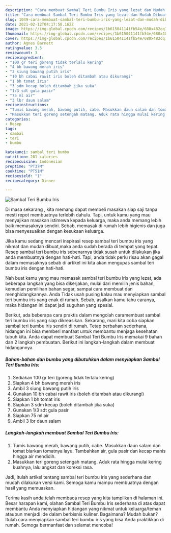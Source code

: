 ```yaml
---
description: "Cara membuat Sambal Teri Bumbu Iris yang lezat dan Mudah Dibuat"
title: "Cara membuat Sambal Teri Bumbu Iris yang lezat dan Mudah Dibuat"
slug: 1049-cara-membuat-sambal-teri-bumbu-iris-yang-lezat-dan-mudah-dibuat
date: 2021-02-12T04:17:58.162Z
image: https://img-global.cpcdn.com/recipes/1b615041141fb54e/680x482cq70/sambal-teri-bumbu-iris-foto-resep-utama.jpg
thumbnail: https://img-global.cpcdn.com/recipes/1b615041141fb54e/680x482cq70/sambal-teri-bumbu-iris-foto-resep-utama.jpg
cover: https://img-global.cpcdn.com/recipes/1b615041141fb54e/680x482cq70/sambal-teri-bumbu-iris-foto-resep-utama.jpg
author: Agnes Barnett
ratingvalue: 3.5
reviewcount: 3
recipeingredient:
- "100 gr teri goreng tidak terlalu kering"
- "4 bh bawang merah iris"
- "3 siung bawang putih iris"
- "10 bh cabai rawit iris boleh ditambah atau dikurangi"
- "1 bh tomat iris"
- "3 sdm kecap boleh ditambah jika suka"
- "1/3 sdt gula pasir"
- "75 ml air"
- "3 lbr daun salam"
recipeinstructions:
- "Tumis bawang merah, bawang putih, cabe. Masukkan daun salam dan tomat biarkan tomatnya layu. Tambahkan air, gula pasir dan kecap manis hingga air mendidih."
- "Masukkan teri goreng setengah matang. Aduk rata hingga mulai kering kuahnya, lalu angkat dan koreksi rasa."
categories:
- Resep
tags:
- sambal
- teri
- bumbu

katakunci: sambal teri bumbu 
nutrition: 201 calories
recipecuisine: Indonesian
preptime: "PT37M"
cooktime: "PT51M"
recipeyield: "1"
recipecategory: Dinner

---
```



![Sambal Teri Bumbu Iris](https://img-global.cpcdn.com/recipes/1b615041141fb54e/680x482cq70/sambal-teri-bumbu-iris-foto-resep-utama.jpg)

Di masa  sekarang , kita memang dapat membeli masakan siap saji tanpa mesti repot membuatnya terlebih dahulu. Tapi, untuk kamu yang mau menyajikan masakan istimewa kepada keluarga, maka anda memang lebih baik memasaknya sendiri. Sebab, memasak di rumah lebih higienis dan juga bisa menyesuaikan dengan kesukaan keluarga.

Jika kamu sedang mencari inspirasi resep sambal teri bumbu iris yang nikmat dan mudah dibuat,maka anda sudah berada di tempat yang tepat. Resep sambal teri bumbu iris  sebenarnya tidak susah untuk dilakukan jika anda membuatnya dengan hati-hati. Tapi, anda tidak perlu risau akan gagal dalam memasaknya 
sebab di artikel ini kita akan mengupas sambal teri bumbu iris dengan hati-hati.  



Nah buat kamu yang mau memasak sambal teri bumbu iris yang lezat, ada beberapa langkah yang bisa dikerjakan, mulai dari memilih jenis bahan, kemudian pemilihan bahan segar, sampai cara membuat dan menghidangkannya. Anda Tidak usah pusing kalau mau menyiapkan sambal teri bumbu iris yang enak di rumah. Sebab, asalkan kamu  tahu caranya, maka hidangan ini dapat jadi suguhan yang spesial.

Berikut, ada beberapa cara praktis  dalam mengolah caramembuat sambal teri bumbu iris yang siap dikreasikan. Sekarang, mari kita coba siapkan sambal teri bumbu iris sendiri di rumah. Tetap berbahan sederhana, hidangan ini bisa memberi manfaat untuk membantu menjaga kesehatan tubuh kita. Anda dapat membuat Sambal Teri Bumbu Iris memakai 9 bahan dan 2 langkah pembuatan. Berikut ini langkah-langkah dalam membuat hidangannya.

<!--inarticleads1-->

##### Bahan-bahan dan bumbu yang dibutuhkan dalam menyiapkan Sambal Teri Bumbu Iris:

1. Sediakan 100 gr teri (goreng tidak terlalu kering)
1. Siapkan 4 bh bawang merah iris
1. Ambil 3 siung bawang putih iris
1. Gunakan 10 bh cabai rawit iris (boleh ditambah atau dikurangi)
1. Siapkan 1 bh tomat iris
1. Siapkan 3 sdm kecap (boleh ditambah jika suka)
1. Gunakan 1/3 sdt gula pasir
1. Siapkan 75 ml air
1. Ambil 3 lbr daun salam




<!--inarticleads2-->

##### Langkah-langkah membuat Sambal Teri Bumbu Iris:

1. Tumis bawang merah, bawang putih, cabe. Masukkan daun salam dan tomat biarkan tomatnya layu. Tambahkan air, gula pasir dan kecap manis hingga air mendidih.
1. Masukkan teri goreng setengah matang. Aduk rata hingga mulai kering kuahnya, lalu angkat dan koreksi rasa.




Jadi, itulah artikel tentang  sambal teri bumbu iris  yang sederhana dan mudah dilakukan versi kami. Semoga kamu mampu membuatnya dengan hasil yang memuaskan. 

Terima kasih anda telah membaca resep yang kita tampilkan di halaman ini. Besar harapan kami, olahan  Sambal Teri Bumbu Iris sederhana di atas dapat membantu Anda menyiapkan hidangan yang nikmat untuk keluarga/teman ataupun menjadi ide dalam berbisnis kuliner. Bagaimana? Mudah bukan? Itulah cara menyiapkan sambal teri bumbu iris yang bisa Anda praktikkan di rumah. Semoga bermanfaat dan selamat mencoba!

